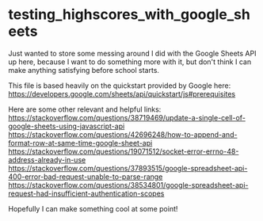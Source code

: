 # testing_highscores_with_google_sheets
Just wanted to store some messing around I did with the Google Sheets API up here, because I want to do something more with it, but don't think I can make anything satisfying before school starts.

This file is based heavily on the quickstart provided by Google here:
https://developers.google.com/sheets/api/quickstart/js#prerequisites

Here are some other relevant and helpful links:
https://stackoverflow.com/questions/38719469/update-a-single-cell-of-google-sheets-using-javascript-api
https://stackoverflow.com/questions/42696248/how-to-append-and-format-row-at-same-time-google-sheet-api
https://stackoverflow.com/questions/19071512/socket-error-errno-48-address-already-in-use
https://stackoverflow.com/questions/37893515/google-spreadsheet-api-400-error-bad-request-unable-to-parse-range
https://stackoverflow.com/questions/38534801/google-spreadsheet-api-request-had-insufficient-authentication-scopes

Hopefully I can make something cool at some point!
